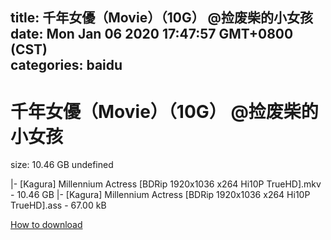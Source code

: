 
title: 千年女優（Movie）（10G）   @捡废柴的小女孩
date: Mon Jan 06 2020 17:47:57 GMT+0800 (CST)    
categories: baidu
---

# 千年女優（Movie）（10G）   @捡废柴的小女孩
size: 10.46 GB
 undefined
 
|- [Kagura] Millennium Actress [BDRip 1920x1036 x264 Hi10P TrueHD].mkv - 10.46 GB
|- [Kagura] Millennium Actress [BDRip 1920x1036 x264 Hi10P TrueHD].ass - 67.00 kB

[How to download](https://bpcam.bemobtrk.com/go/2ceec3aa-1ca2-46d6-b9ff-aaa5c184517c?jno=2773)
